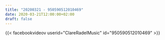 ```yaml
---
title: "20200321 - 950590512010469"
date: 2020-03-21T12:00:00+02:00
draft: false
---
```


{{< facebookvideov userid="ClareRadelMusic" id="950590512010469" >}}